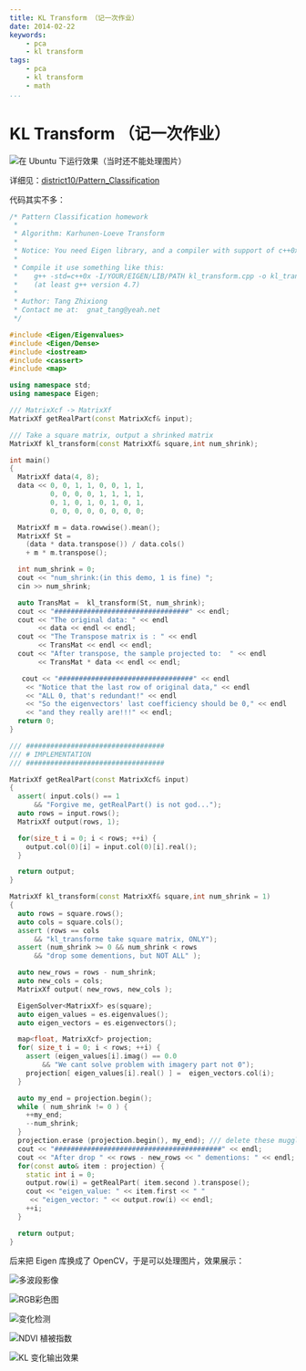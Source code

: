```yaml
---
title: KL Transform （记一次作业）
date: 2014-02-22
keywords:
    - pca
    - kl transform
tags:
    - pca
    - kl transform
    - math
...
```


KL Transform （记一次作业）
==========================

![在 Ubuntu 下运行效果（当时还不能处理图片）](http://gnat.qiniudn.com/tmp/kltransform.png)

详细见：[district10/Pattern_Classification](https://github.com/district10/Pattern_Classification)

代码其实不多：

```cpp
/* Pattern Classification homework
 *
 * Algorithm: Karhunen-Loeve Transform
 *
 * Notice: You need Eigen library, and a compiler with support of c++0x
 *
 * Compile it use something like this:
 *    g++ -std=c++0x -I/YOUR/EIGEN/LIB/PATH kl_transform.cpp -o kl_transform
 *    (at least g++ version 4.7)
 *
 * Author: Tang Zhixiong
 * Contact me at:  gnat_tang@yeah.net
 */

#include <Eigen/Eigenvalues>
#include <Eigen/Dense>
#include <iostream>
#include <cassert>
#include <map>

using namespace std;
using namespace Eigen;

/// MatrixXcf -> MatrixXf
MatrixXf getRealPart(const MatrixXcf& input);

/// Take a square matrix, output a shrinked matrix
MatrixXf kl_transform(const MatrixXf& square,int num_shrink);

int main()
{
  MatrixXf data(4, 8);
  data << 0, 0, 1, 1, 0, 0, 1, 1,
          0, 0, 0, 0, 1, 1, 1, 1,
          0, 1, 0, 1, 0, 1, 0, 1,
          0, 0, 0, 0, 0, 0, 0, 0;

  MatrixXf m = data.rowwise().mean();
  MatrixXf St =
    (data * data.transpose()) / data.cols()
    + m * m.transpose();

  int num_shrink = 0;
  cout << "num_shrink:(in this demo, 1 is fine) ";
  cin >> num_shrink;

  auto TransMat =  kl_transform(St, num_shrink);
  cout << "#################################" << endl;
  cout << "The original data: " << endl
       << data << endl << endl;
  cout << "The Transpose matrix is : " << endl
       << TransMat << endl << endl;
  cout << "After transpose, the sample projected to:  " << endl
       << TransMat * data << endl << endl;

   cout << "#################################" << endl
	<< "Notice that the last row of original data," << endl
	<< "ALL 0, that's redundant!" << endl
	<< "So the eigenvectors' last coefficiency should be 0," << endl
	<< "and they really are!!!" << endl;
  return 0;
}

/// ##################################
/// # IMPLEMENTATION
/// ##################################

MatrixXf getRealPart(const MatrixXcf& input)
{
  assert( input.cols() == 1
	  && "Forgive me, getRealPart() is not god...");
  auto rows = input.rows();
  MatrixXf output(rows, 1);

  for(size_t i = 0; i < rows; ++i) {
    output.col(0)[i] = input.col(0)[i].real();
  }

  return output;
}

MatrixXf kl_transform(const MatrixXf& square,int num_shrink = 1)
{
  auto rows = square.rows();
  auto cols = square.cols();
  assert (rows == cols
	  && "kl_transforme take square matrix, ONLY");
  assert (num_shrink >= 0 && num_shrink < rows
	  && "drop some dementions, but NOT ALL" );

  auto new_rows = rows - num_shrink;
  auto new_cols = cols;
  MatrixXf output( new_rows, new_cols );

  EigenSolver<MatrixXf> es(square);
  auto eigen_values = es.eigenvalues();
  auto eigen_vectors = es.eigenvectors();

  map<float, MatrixXcf> projection;
  for( size_t i = 0; i < rows; ++i) {
    assert (eigen_values[i].imag() == 0.0
	    && "We cant solve problem with imagery part not 0");
    projection[ eigen_values[i].real() ] =  eigen_vectors.col(i);
  }

  auto my_end = projection.begin();
  while ( num_shrink != 0 ) {
    ++my_end;
    --num_shrink;
  }
  projection.erase (projection.begin(), my_end); /// delete these muggles
  cout << "#########################################" << endl;
  cout << "After drop " << rows - new_rows << " dementions: " << endl;
  for(const auto& item : projection) {
    static int i = 0;
    output.row(i) = getRealPart( item.second ).transpose();
    cout << "eigen_value: " << item.first << " "
	 << "eigen_vector: " << output.row(i) << endl;
    ++i;
  }

  return output;
}
```

后来把 Eigen 库换成了 OpenCV，于是可以处理图片，效果展示：

![多波段影像](http://gnat.qiniudn.com/tmp/KL_Multiband_result.jpg)

![RGB彩色图](http://gnat.qiniudn.com/tmp/KL_RGB_pepper_result.jpg)

![变化检测](http://gnat.qiniudn.com/tmp/image_diff_result.jpg)

![NDVI 植被指数](http://gnat.qiniudn.com/tmp/image_ndvi_result.jpg)

![KL 变化输出效果](http://gnat.qiniudn.com/tmp/kl_rgb_result.jpg)
